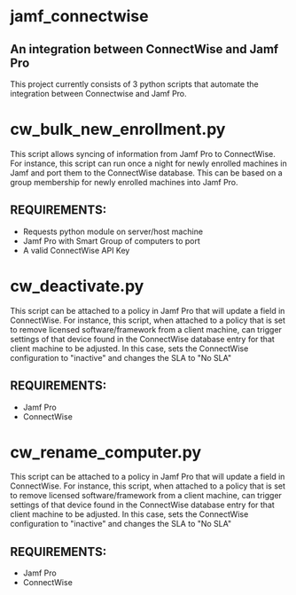 # jamf_connectwise
## An integration between ConnectWise and Jamf Pro

This project currently consists of 3 python scripts that automate the integration between Connectwise and Jamf Pro.

# cw_bulk_new_enrollment.py
This script allows syncing of information from Jamf Pro to ConnectWise.
For instance, this script can run once a night for newly enrolled machines in Jamf and port them to the ConnectWise database.  This can be based on a group membership for newly enrolled machines into Jamf Pro.

## REQUIREMENTS:
- Requests python module on server/host machine
- Jamf Pro with Smart Group of computers to port
- A valid ConnectWise API Key

# cw_deactivate.py
This script can be attached to a policy in Jamf Pro that will update a field in ConnectWise.
For instance, this script, when attached to a policy that is set to remove licensed 
software/framework from a client machine, can trigger settings of that device found in 
the ConnectWise database entry for that client machine to be adjusted.  In this case, 
sets the ConnectWise configuration to "inactive" and changes the SLA to "No  SLA" 

## REQUIREMENTS:
- Jamf Pro
- ConnectWise

# cw_rename_computer.py
This script can be attached to a policy in Jamf Pro that will update a field in ConnectWise.
For instance, this script, when attached to a policy that is set to remove licensed 
software/framework from a client machine, can trigger settings of that device found in 
the ConnectWise database entry for that client machine to be adjusted.  In this case, 
sets the ConnectWise configuration to "inactive" and changes the SLA to "No  SLA" 

## REQUIREMENTS:
- Jamf Pro
- ConnectWise
